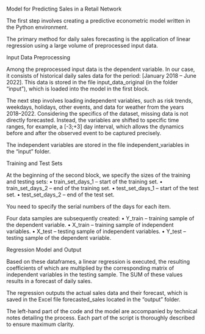 Model for Predicting Sales in a Retail Network

The first step involves creating a predictive econometric model written in the Python environment.

The primary method for daily sales forecasting is the application of linear regression using a large volume of preprocessed input data.

Input Data Preprocessing

Among the preprocessed input data is the dependent variable. In our case, it consists of historical daily sales data for the period:
[January 2018 – June 2022]. This data is stored in the file input_data_original (in the folder “input”), which is loaded into the model in the first block.

The next step involves loading independent variables, such as risk trends, weekdays, holidays, other events, and data for weather from the years 2018–2022. Considering the specifics of the dataset, missing data is not directly forecasted. Instead, the variables are shifted to specific time ranges, for example, a [-3;+3] day interval, which allows the dynamics before and after the observed event to be captured precisely.

The independent variables are stored in the file independent_variables in the “input” folder.

Training and Test Sets

At the beginning of the second block, we specify the sizes of the training and testing sets:
 • train_set_days_1 – start of the training set.
 • train_set_days_2 – end of the training set.
 • test_set_days_1 – start of the test set.
 • test_set_days_2 – end of the test set.

You need to specify the serial numbers of the days for each item.

Four data samples are subsequently created:
 • Y_train – training sample of the dependent variable.
 • X_train – training sample of independent variables.
 • X_test – testing sample of independent variables.
 • Y_test – testing sample of the dependent variable.

Regression Model and Output

Based on these dataframes, a linear regression is executed, the resulting coefficients of which are multiplied by the corresponding matrix of independent variables in the testing sample. The SUM of these values results in a forecast of daily sales.

The regression outputs the actual sales data and their forecast, which is saved in the Excel file forecasted_sales located in the “output” folder.

The left-hand part of the code and the model are accompanied by technical notes detailing the process. Each part of the script is thoroughly described to ensure maximum clarity.
